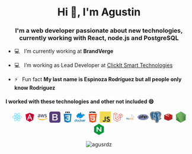 <h1 align="center">Hi 👋, I'm Agustin</h1>
<h3 align="center">I'm a web developer passionate about new technologies, currently working with React, node.js and PostgreSQL</h3>

- 💻 &nbsp; I’m currently working at **BrandVerge**

- 💻 &nbsp; I’m working as Lead Developer at [ClickIt Smart Technologies](https://www.clickittech.com.mx/)

- ⚡ &nbsp; Fun fact **My last name is Espinoza Rodríguez but all people only know Rodríguez**

<h4>I worked with these technologies and other not included 😄</h4>

<p align="center">
  <img src="https://github.com/github/explore/blob/master/topics/react/react.png" alt="react" width="30" height="30"/>
  <img src="https://github.com/github/explore/blob/master/topics/angular/angular.png" alt="angularjs" width="30" height="30"/>
  <img src="https://github.com/github/explore/blob/master/topics/aws/aws.png" alt="amazonwebservices" width="30" height="30"/>
  <img src="https://raw.githubusercontent.com/github/explore/master/topics/bootstrap/bootstrap.png" alt="bootstrap" width="30" height="30"/>
  <img src="https://raw.githubusercontent.com/github/explore/master/topics/css/css.png" alt="css3" width="30" height="30"/>
  <img src="https://github.com/github/explore/blob/master/topics/docker/docker.png" alt="docker" width="30" height="30"/>
  <img src="https://github.com/github/explore/blob/master/topics/html/html.png" alt="html5" width="30" height="30"/>
  <img src="https://github.com/github/explore/blob/master/topics/javascript/javascript.png" alt="javascript" width="30" height="30"/>
  <img src="https://github.com/github/explore/blob/master/topics/laravel/laravel.png" alt="laravel" width="30" height="30"/>
  <img src="https://github.com/github/explore/blob/master/topics/mysql/mysql.png" alt="mysql" width="30" height="30"/>
  <img src="https://github.com/github/explore/blob/master/topics/php/php.png" alt="php" width="30" height="30"/>
  <img src="https://github.com/github/explore/blob/master/topics/postgresql/postgresql.png" alt="postgresql" width="30" height="30"/>
  <img src="https://github.com/github/explore/blob/master/topics/redis/redis.png" alt="redis" width="30" height="30"/>
  <img src="https://github.com/github/explore/blob/master/topics/nodejs/nodejs.png" alt="nodejs" width="30" height="30"/>
  <img src="https://github.com/github/explore/blob/master/topics/nginx/nginx.png" alt="nginx" width="30" height="30"/>
</p>

<p align="center">
  <img src="https://github-readme-stats.vercel.app/api?username=agusrdz&show_icons=true&count_private=true" alt="agusrdz" />
</p>

<!--
**AgusRdz/AgusRdz** is a ✨ _special_ ✨ repository because its `README.md` (this file) appears on your GitHub profile.

Here are some ideas to get you started:

- 🔭 I’m currently working on ...
- 🌱 I’m currently learning ...
- 👯 I’m looking to collaborate on ...
- 🤔 I’m looking for help with ...
- 💬 Ask me about ...
- 📫 How to reach me: ...
- 😄 Pronouns: ...
- ⚡ Fun fact: ...
-->
